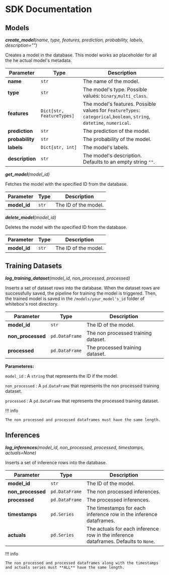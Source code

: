 # SDK Documentation

## Models

**_create_model_**_(name, type, features, prediction, probability, labels, description="")_

Creates a model in the database. This model works aσ placeholder for all the he actual model's metadata.

| Parameter       | Type                      | Description                                                                                                           |
| --------------- | ------------------------- | --------------------------------------------------------------------------------------------------------------------- |
| **name**        | `str`                     | The name of the model.                                                                                                |
| **type**        | `str`                     | The model's type. Possible values: `binary`,`multi_class`.                                                            |
| **features**    | `Dict[str, FeatureTypes]` | The model's features. Possible values for `FeatureTypes`: `categorical`,`boolean`, `string`, `datetime`, `numerical`. |
| **prediction**  | `str`                     | The prediction of the model.                                                                                          |
| **probability** | `str`                     | The probability of the model.                                                                                         |
| **labels**      | `Dict[str, int]`          | The model's labels.                                                                                                   |
| **description** | `str`                     | The model's description. Defaults to an empty string `""`.                                                            |

**_get_model_**_(model_id)_

Fetches the model with the specified ID from the database.

| Parameter    | Type  | Description          |
| ------------ | ----- | -------------------- |
| **model_id** | `str` | The ID of the model. |

**_delete_model_**_(model_id)_

Deletes the model with the specified ID from the database.

| Parameter    | Type  | Description          |
| ------------ | ----- | -------------------- |
| **model_id** | `str` | The ID of the model. |

## Training Datasets

**_log_training_dataset_**_(model_id, non_processed, processed)_

Inserts a set of dataset rows into the database. When the dataset rows are successfully saved, the pipeline for training the model is triggered. Then, the trained model is saved in the `/models/your_model's_id` folder of whitebox's root directory.

| Parameter         | Type           | Description                         |
| ----------------- | -------------- | ----------------------------------- |
| **model_id**      | `str`          | The ID of the model.                |
| **non_processed** | `pd.DataFrame` | The non processed training dataset. |
| **processed**     | `pd.DataFrame` | The processed training dataset.     |

**Parameteres:**

`model_id`
: A `string` that represents the ID if the model.

`non_processed`
: A `pd.DataFrame` that represents the non processed training dataset.

`processed`
: A `pd.DataFrame` that represents the processed training dataset.

!!! info

    The non processed and processed dataframes must have the same length.

## Inferences

**_log_inferences_**_(model_id, non_processed, processed, timestamps, actuals=None)_

Inserts a set of inference rows into the database.

| Parameter         | Type           | Description                                                                         |
| ----------------- | -------------- | ----------------------------------------------------------------------------------- |
| **model_id**      | `str`          | The ID of the model.                                                                |
| **non_processed** | `pd.DataFrame` | The non processed inferences.                                                       |
| **processed**     | `pd.DataFrame` | The processed inferences.                                                           |
| **timestamps**    | `pd.Series`    | The timestamps for each inference row in the inference dataframes.                  |
| **actuals**       | `pd.Series`    | The actuals for each inference row in the inference dataframes. Defaults to `None`. |

!!! info

    The non processed and processed dataframes along with the timestamps and actuals series must **ALL** have the same length.
